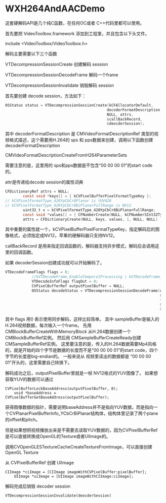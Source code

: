 # WXH264AndAACDemo
这套硬解码API是几个纯C函数，在任何OC或者 C++代码里都可以使用。

首先要把 VideoToolbox.framework 添加到工程里，并且包含以下头文件。

include <VideoToolbox/VideoToolbox.h>

解码主要需要以下三个函数

VTDecompressionSessionCreate 创建解码 session

VTDecompressionSessionDecodeFrame 解码一个frame

VTDecompressionSessionInvalidate 销毁解码 session

首先要创建 decode session，方法如下：

```Objective-C
OSStatus status = VTDecompressionSessionCreate(kCFAllocatorDefault,
                                              decoderFormatDescription,
                                              NULL, attrs,
                                              &callBackRecord,
                                              &deocderSession);
```

其中 decoderFormatDescription 是 CMVideoFormatDescriptionRef 类型的视频格式描述，这个需要用H.264的 sps 和 pps数据来创建，调用以下函数创建 decoderFormatDescription

CMVideoFormatDescriptionCreateFromH264ParameterSets

需要注意的是，这里用的 sps和pps数据是不包含“00 00 00 01”的start code的。

attr是传递给decode session的属性词典

```Objective-C
CFDictionaryRef attrs = NULL;
        const void *keys[] = { kCVPixelBufferPixelFormatTypeKey };
// kCVPixelFormatType_420YpCbCr8Planar is YUV420
// kCVPixelFormatType_420YpCbCr8BiPlanarFullRange is NV12
        uint32_t v = kCVPixelFormatType_420YpCbCr8BiPlanarFullRange;
        const void *values[] = { CFNumberCreate(NULL, kCFNumberSInt32Type, &v) };
        attrs = CFDictionaryCreate(NULL, keys, values, 1, NULL, NULL)
```

其中重要的属性就一个，kCVPixelBufferPixelFormatTypeKey，指定解码后的图像格式，必须指定成NV12，苹果的硬解码器只支持NV12。

callBackRecord 是用来指定回调函数的，解码器支持异步模式，解码后会调用这里的回调函数。

如果 decoderSession创建成功就可以开始解码了。

```Objective-C
VTDecodeFrameFlags flags = 0;
            //kVTDecodeFrame_EnableTemporalProcessing | kVTDecodeFrame_EnableAsynchronousDecompression;
            VTDecodeInfoFlags flagOut = 0;
            CVPixelBufferRef outputPixelBuffer = NULL;
            OSStatus decodeStatus = VTDecompressionSessionDecodeFrame(deocderSession,
                                                                      sampleBuffer,
                                                                      flags,
                                                                      &outputPixelBuffer,
                                                                      &flagOut);
```

其中 flags 用0 表示使用同步解码，这样比较简单。 其中 sampleBuffer是输入的H.264视频数据，每次输入一个frame。 先用CMBlockBufferCreateWithMemoryBlock 从H.264数据创建一个CMBlockBufferRef实例。 然后用 CMSampleBufferCreateReady创建CMSampleBufferRef实例。 这里要注意的是，传入的H.264数据需要Mp4风格的，就是开始的四个字节是数据的长度而不是“00 00 00 01”的start code，四个字节的长度是big-endian的。 一般来说从 视频里读出的数据都是 “00 00 00 01”开头的，这里需要自己转换下。

解码成功之后，outputPixelBuffer里就是一帧 NV12格式的YUV图像了。 如果想获取YUV的数据可以通过

```
CVPixelBufferLockBaseAddress(outputPixelBuffer, 0);
    void *baseAddress = CVPixelBufferGetBaseAddress(outputPixelBuffer);
```
获得图像数据的指针，需要说明baseAddress并不是指向YUV数据，而是指向一个CVPlanarPixelBufferInfo_YCbCrBiPlanar结构体，结构体里记录了两个plane的offset和pitch。

但是如果想把视频播放出来是不需要去读取YUV数据的，因为CVPixelBufferRef是可以直接转换成OpenGL的Texture或者UIImage的。

调用CVOpenGLESTextureCacheCreateTextureFromImage，可以直接创建OpenGL Texture

从 CVPixelBufferRef 创建 UIImage

```
CIImage *ciImage = [CIImage imageWithCVPixelBuffer:pixelBuffer];
    UIImage *uiImage = [UIImage imageWithCIImage:ciImage];
```

解码完成后销毁 decoder session

```
VTDecompressionSessionInvalidate(deocderSession)
```
